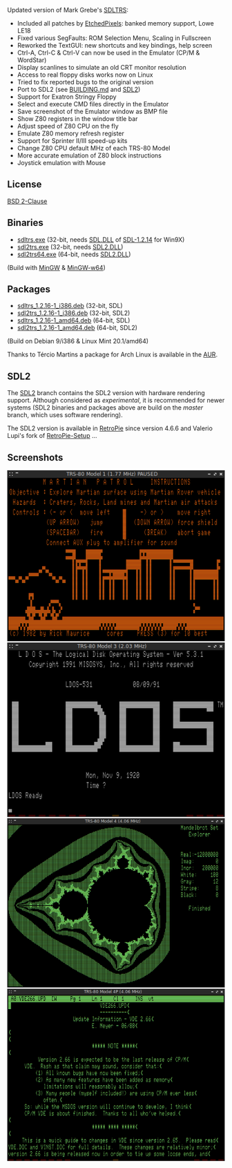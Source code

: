 Updated version of Mark Grebe's [SDLTRS]:

  * Included all patches by [EtchedPixels]: banked memory support, Lowe LE18
  * Fixed various SegFaults: ROM Selection Menu, Scaling in Fullscreen
  * Reworked the TextGUI: new shortcuts and key bindings, help screen
  * Ctrl-A, Ctrl-C & Ctrl-V can now be used in the Emulator (CP/M & WordStar)
  * Display scanlines to simulate an old CRT monitor resolution
  * Access to real floppy disks works now on Linux
  * Tried to fix reported bugs to the original version
  * Port to SDL2 (see [BUILDING.md] and [SDL2])
  * Support for Exatron Stringy Floppy
  * Select and execute CMD files directly in the Emulator
  * Save screenshot of the Emulator window as BMP file
  * Show Z80 registers in the window title bar
  * Adjust speed of Z80 CPU on the fly
  * Emulate Z80 memory refresh register
  * Support for Sprinter II/III speed-up kits
  * Change Z80 CPU default MHz of each TRS-80 Model
  * More accurate emulation of Z80 block instructions
  * Joystick emulation with Mouse

## License

  [BSD 2-Clause](LICENSE)

## Binaries

  * [sdltrs.exe]     (32-bit, needs [SDL.DLL] of [SDL-1.2.14] for Win9X)
  * [sdl2trs.exe]    (32-bit, needs [SDL2.DLL])
  * [sdl2trs64.exe]  (64-bit, needs [SDL2.DLL])

(Build with [MinGW] & [MinGW-w64])

## Packages

  * [sdltrs_1.2.16-1_i386.deb]    (32-bit, SDL)
  * [sdl2trs_1.2.16-1_i386.deb]   (32-bit, SDL2)
  * [sdltrs_1.2.16-1_amd64.deb]   (64-bit, SDL)
  * [sdl2trs_1.2.16-1_amd64.deb]  (64-bit, SDL2)

(Build on Debian 9/i386 & Linux Mint 20.1/amd64)

Thanks to Tércio Martins a package for Arch Linux is available in the [AUR].

## SDL2

The [SDL2] branch contains the SDL2 version with hardware rendering support.
Although considered as *experimental*, it is recommended for newer systems
(SDL2 binaries and packages above are build on the *master* branch, which
uses software rendering).

The SDL2 version is available in [RetroPie] since version 4.6.6 and Valerio
Lupi's fork of [RetroPie-Setup] ...

## Screenshots

![screenshot](screenshots/sdltrs01.png)
![screenshot](screenshots/sdltrs02.png)
![screenshot](screenshots/sdltrs03.png)
![screenshot](screenshots/sdltrs04.png)

[AUR]: https://aur.archlinux.org/packages/sdltrs
[BUILDING.md]: BUILDING.md
[EtchedPixels]: https://www.github.com/EtchedPixels/xtrs
[MinGW]: http://www.mingw.org
[MinGW-w64]: http://mingw-w64.org
[RetroPie]: https://github.com/RetroPie
[RetroPie-Setup]: https://github.com/valerino/RetroPie-Setup
[SDL2]: https://gitlab.com/jengun/sdltrs/-/tree/sdl2
[SDL.DLL]: https://www.libsdl.org/download-1.2.php
[SDL2.DLL]: https://www.libsdl.org/download-2.0.php
[SDL-1.2.14]: https://www.libsdl.org/release/SDL-1.2.14-win32.zip
[SDLTRS]: http://sdltrs.sourceforge.net
[sdltrs.exe]: bin/sdltrs.exe
[sdl2trs.exe]: bin/sdl2trs.exe
[sdl2trs64.exe]: bin/sdl2trs64.exe
[sdltrs_1.2.16-1_i386.deb]: bin/sdltrs_1.2.16-1_i386.deb
[sdl2trs_1.2.16-1_i386.deb]: bin/sdl2trs_1.2.16-1_i386.deb
[sdltrs_1.2.16-1_amd64.deb]: bin/sdltrs_1.2.16-1_amd64.deb
[sdl2trs_1.2.16-1_amd64.deb]: bin/sdl2trs_1.2.16-1_amd64.deb
